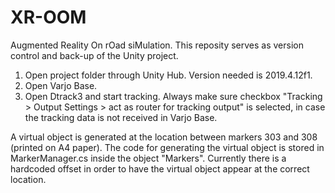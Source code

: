 # XR-OOM
Augmented Reality On rOad siMulation. This reposity serves as version control and back-up of the Unity project.

1. Open project folder through Unity Hub. Version needed is 2019.4.12f1.
2. Open Varjo Base.
3. Open Dtrack3 and start tracking. Always make sure checkbox "Tracking > Output Settings > act as router for tracking output" is selected, in case the tracking data is not received in Varjo Base.

A virtual object is generated at the location between markers 303 and 308 (printed on A4 paper). The code for generating the virtual object is stored in MarkerManager.cs inside the object "Markers".
Currently there is a hardcoded offset in order to have the virtual object appear at the correct location. 

